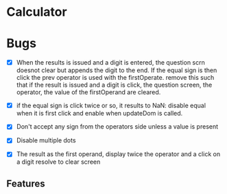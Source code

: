 # Calculator

# Bugs
- [x] When the results is issued and a digit is entered, the question scrn doesnot clear but appends the digit to the end. If the equal sign is then click the prev operator is used with the firstOperate.
remove this such that if the result is issued and a digit is click, the question screen, the operator, the value of the firstOperand are cleared.

- [x] if the equal sign is click twice or so, it results to NaN: disable equal when it is first click and enable when updateDom is called.
- [x] Don't accept any sign from the operators side unless a value is present
- [x] Disable multiple dots
- [x] The result as the first operand, display twice the operator and a click on a digit resolve to clear screen

## Features
